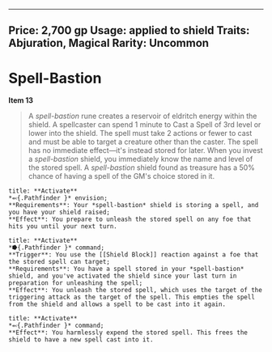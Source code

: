 
---
Price: 2,700 gp
Usage: applied to shield
Traits: Abjuration, Magical
Rarity: Uncommon
---

# Spell-Bastion

**Item 13**

> A *spell-bastion* rune creates a reservoir of eldritch energy within the shield. A spellcaster can spend 1 minute to Cast a Spell of 3rd level or lower into the shield. The spell must take 2 actions or fewer to cast and must be able to target a creature other than the caster. The spell has no immediate effect—it's instead stored for later. When you invest a *spell-bastion* shield, you immediately know the name and level of the stored spell. A *spell-bastion* shield found as treasure has a 50% chance of having a spell of the GM's choice stored in it.

```ad-embed-ability
title: **Activate**
*⬻{.Pathfinder }* envision; 
**Requirements**: Your *spell-bastion* shield is storing a spell, and you have your shield raised;
**Effect**: You prepare to unleash the stored spell on any foe that hits you until your next turn.

```

```ad-embed-ability
title: **Activate**
*⭓{.Pathfinder }* command; 
**Trigger**: You use the [[Shield Block]] reaction against a foe that the stored spell can target;
**Requirements**: You have a spell stored in your *spell-bastion* shield, and you've activated the shield since your last turn in preparation for unleashing the spell;
**Effect**: You unleash the stored spell, which uses the target of the triggering attack as the target of the spell. This empties the spell from the shield and allows a spell to be cast into it again.

```

```ad-embed-ability
title: **Activate**
*⬻{.Pathfinder }* command; 
**Effect**: You harmlessly expend the stored spell. This frees the shield to have a new spell cast into it.

```

